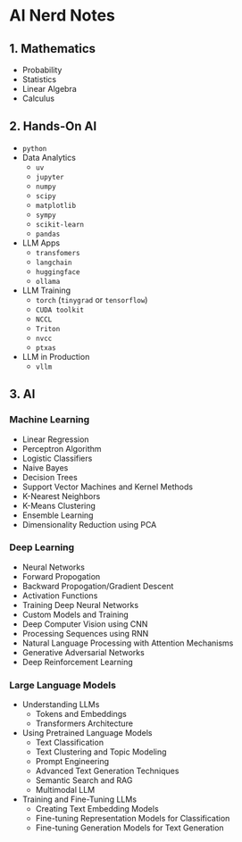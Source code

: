 # AI Nerd Notes

## 1. Mathematics
- Probability
- Statistics
- Linear Algebra
- Calculus

## 2. Hands-On AI
- `python`
- Data Analytics
  - `uv`
  - `jupyter`
  - `numpy`
  - `scipy`
  - `matplotlib`
  - `sympy`
  - `scikit-learn`
  - `pandas`
- LLM Apps
  - `transfomers`
  - `langchain`
  - `huggingface`
  - `ollama`
- LLM Training
  - `torch` (`tinygrad` or `tensorflow`)
  - `CUDA toolkit`
  - `NCCL`
  - `Triton`
  - `nvcc`
  - `ptxas`
- LLM in Production
  - `vllm`

## 3. AI
### Machine Learning
- Linear Regression
- Perceptron Algorithm
- Logistic Classifiers
- Naive Bayes
- Decision Trees
- Support Vector Machines and Kernel Methods
- K-Nearest Neighbors
- K-Means Clustering
- Ensemble Learning
- Dimensionality Reduction using PCA

### Deep Learning
- Neural Networks
- Forward Propogation
- Backward Propogation/Gradient Descent
- Activation Functions
- Training Deep Neural Networks
- Custom Models and Training
- Deep Computer Vision using CNN
- Processing Sequences using RNN
- Natural Language Processing with Attention Mechanisms
- Generative Adversarial Networks
- Deep Reinforcement Learning

### Large Language Models
- Understanding LLMs
  - Tokens and Embeddings
  - Transformers Architecture
- Using Pretrained Language Models
  - Text Classification
  - Text Clustering and Topic Modeling
  - Prompt Engineering
  - Advanced Text Generation Techniques
  - Semantic Search and RAG
  - Multimodal LLM
- Training and Fine-Tuning LLMs
  - Creating Text Embedding Models
  - Fine-tuning Representation Models for Classification
  - Fine-tuning Generation Models for Text Generation
